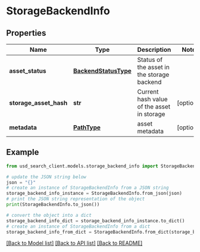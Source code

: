 # StorageBackendInfo


## Properties

Name | Type | Description | Notes
------------ | ------------- | ------------- | -------------
**asset_status** | [**BackendStatusType**](BackendStatusType.md) | Status of the asset in the storage backend | 
**storage_asset_hash** | **str** | Current hash value of the asset in storage | [optional] 
**metadata** | [**PathType**](PathType.md) | asset metadata | [optional] 

## Example

```python
from usd_search_client.models.storage_backend_info import StorageBackendInfo

# update the JSON string below
json = "{}"
# create an instance of StorageBackendInfo from a JSON string
storage_backend_info_instance = StorageBackendInfo.from_json(json)
# print the JSON string representation of the object
print(StorageBackendInfo.to_json())

# convert the object into a dict
storage_backend_info_dict = storage_backend_info_instance.to_dict()
# create an instance of StorageBackendInfo from a dict
storage_backend_info_from_dict = StorageBackendInfo.from_dict(storage_backend_info_dict)
```
[[Back to Model list]](../README.md#documentation-for-models) [[Back to API list]](../README.md#documentation-for-api-endpoints) [[Back to README]](../README.md)


